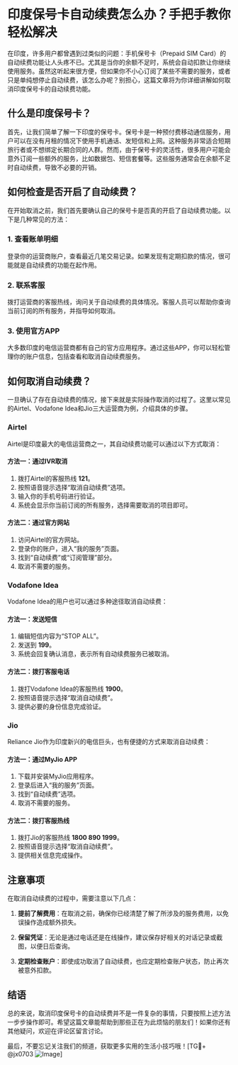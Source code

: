# 印度保号卡自动续费怎么办？手把手教你轻松解决

在印度，许多用户都曾遇到过类似的问题：手机保号卡（Prepaid SIM Card）的自动续费功能让人头疼不已。尤其是当你的余额不足时，系统会自动扣款让你继续使用服务。虽然这听起来很方便，但如果你不小心订阅了某些不需要的服务，或者只是单纯想停止自动续费，该怎么办呢？别担心，这篇文章将为你详细讲解如何取消印度保号卡的自动续费功能。

## 什么是印度保号卡？

首先，让我们简单了解一下印度的保号卡。保号卡是一种预付费移动通信服务，用户可以在没有月租的情况下使用手机通话、发短信和上网。这种服务非常适合短期旅行者或不想绑定长期合同的人群。然而，由于保号卡的灵活性，很多用户可能会意外订阅一些额外的服务，比如数据包、短信套餐等。这些服务通常会在余额不足时自动续费，导致不必要的开销。

## 如何检查是否开启了自动续费？

在开始取消之前，我们首先要确认自己的保号卡是否真的开启了自动续费功能。以下是几种常见的方法：

### 1. 查看账单明细
登录你的运营商账户，查看最近几笔交易记录。如果发现有定期扣款的情况，很可能就是自动续费的功能在起作用。

### 2. 联系客服
拨打运营商的客服热线，询问关于自动续费的具体情况。客服人员可以帮助你查询当前订阅的所有服务，并指导如何取消。

### 3. 使用官方APP
大多数印度的电信运营商都有自己的官方应用程序。通过这些APP，你可以轻松管理你的账户信息，包括查看和取消自动续费服务。

## 如何取消自动续费？

一旦确认了存在自动续费的情况，接下来就是实际操作取消的过程了。这里以常见的Airtel、Vodafone Idea和Jio三大运营商为例，介绍具体的步骤。

### Airtel
Airtel是印度最大的电信运营商之一，其自动续费功能可以通过以下方式取消：

#### 方法一：通过IVR取消
1. 拨打Airtel的客服热线 **121**。
2. 按照语音提示选择“取消自动续费”选项。
3. 输入你的手机号码进行验证。
4. 系统会显示你当前订阅的所有服务，选择需要取消的项目即可。

#### 方法二：通过官方网站
1. 访问Airtel的官方网站。
2. 登录你的账户，进入“我的服务”页面。
3. 找到“自动续费”或“订阅管理”部分。
4. 取消不需要的服务。

### Vodafone Idea
Vodafone Idea的用户也可以通过多种途径取消自动续费：

#### 方法一：发送短信
1. 编辑短信内容为“STOP ALL”。
2. 发送到 **199**。
3. 系统会回复确认消息，表示所有自动续费服务已被取消。

#### 方法二：拨打客服电话
1. 拨打Vodafone Idea的客服热线 **1900**。
2. 按照语音提示选择“取消自动续费”。
3. 提供必要的身份信息完成验证。

### Jio
Reliance Jio作为印度新兴的电信巨头，也有便捷的方式来取消自动续费：

#### 方法一：通过MyJio APP
1. 下载并安装MyJio应用程序。
2. 登录后进入“我的服务”页面。
3. 找到“自动续费”选项。
4. 取消不需要的服务。

#### 方法二：拨打客服热线
1. 拨打Jio的客服热线 **1800 890 1999**。
2. 按照语音提示选择“取消自动续费”。
3. 提供相关信息完成操作。

## 注意事项

在取消自动续费的过程中，需要注意以下几点：

1. **提前了解费用**：在取消之前，确保你已经清楚了解了所涉及的服务费用，以免误操作造成额外损失。
   
2. **保留凭证**：无论是通过电话还是在线操作，建议保存好相关的对话记录或截图，以便日后查询。

3. **定期检查账户**：即使成功取消了自动续费，也应定期检查账户状态，防止再次被意外扣款。

## 结语

总的来说，取消印度保号卡的自动续费并不是一件复杂的事情，只要按照上述方法一步步操作即可。希望这篇文章能帮助到那些正在为此烦恼的朋友们！如果你还有其他疑问，欢迎在评论区留言讨论。

最后，不要忘记关注我们的频道，获取更多实用的生活小技巧哦！[TG💪+ @jx0703 ![Image](https://github.com/user-attachments/assets/dbca1d08-cadb-493c-b0ec-ad6f7a83f270)]